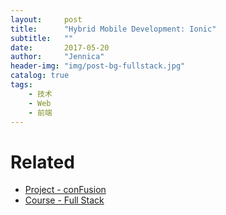 ```yaml
---
layout:     post
title:      "Hybrid Mobile Development: Ionic"
subtitle:   ""
date:       2017-05-20
author:     "Jennica"
header-img: "img/post-bg-fullstack.jpg"
catalog: true
tags:
    - 技术
    - Web
    - 前端
---
```


# Related

- [Project - conFusion](https://github.com/yogykwan/conFusion)
- [Course - Full Stack](https://www.coursera.org/specializations/full-stack)

